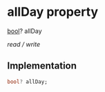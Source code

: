 


# allDay property







[bool](https://api.flutter.dev/flutter/dart-core/bool-class.html)? allDay
  
_<span class="feature">read / write</span>_






## Implementation

```dart
bool? allDay;
```







